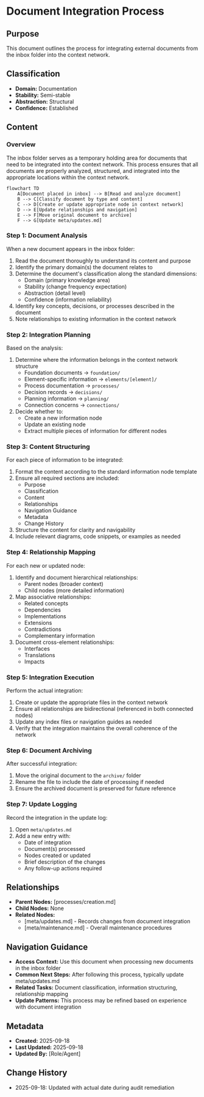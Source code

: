 # Document Integration Process

## Purpose
This document outlines the process for integrating external documents from the inbox folder into the context network.

## Classification
- **Domain:** Documentation
- **Stability:** Semi-stable
- **Abstraction:** Structural
- **Confidence:** Established

## Content

### Overview

The inbox folder serves as a temporary holding area for documents that need to be integrated into the context network. This process ensures that all documents are properly analyzed, structured, and integrated into the appropriate locations within the context network.

```mermaid
flowchart TD
    A[Document placed in inbox] --> B[Read and analyze document]
    B --> C[Classify document by type and content]
    C --> D[Create or update appropriate node in context network]
    D --> E[Update relationships and navigation]
    E --> F[Move original document to archive]
    F --> G[Update meta/updates.md]
```

### Step 1: Document Analysis

When a new document appears in the inbox folder:

1. Read the document thoroughly to understand its content and purpose
2. Identify the primary domain(s) the document relates to
3. Determine the document's classification along the standard dimensions:
   - Domain (primary knowledge area)
   - Stability (change frequency expectation)
   - Abstraction (detail level)
   - Confidence (information reliability)
4. Identify key concepts, decisions, or processes described in the document
5. Note relationships to existing information in the context network

### Step 2: Integration Planning

Based on the analysis:

1. Determine where the information belongs in the context network structure
   - Foundation documents → `foundation/`
   - Element-specific information → `elements/[element]/`
   - Process documentation → `processes/`
   - Decision records → `decisions/`
   - Planning information → `planning/`
   - Connection concerns → `connections/`
2. Decide whether to:
   - Create a new information node
   - Update an existing node
   - Extract multiple pieces of information for different nodes

### Step 3: Content Structuring

For each piece of information to be integrated:

1. Format the content according to the standard information node template
2. Ensure all required sections are included:
   - Purpose
   - Classification
   - Content
   - Relationships
   - Navigation Guidance
   - Metadata
   - Change History
3. Structure the content for clarity and navigability
4. Include relevant diagrams, code snippets, or examples as needed

### Step 4: Relationship Mapping

For each new or updated node:

1. Identify and document hierarchical relationships:
   - Parent nodes (broader context)
   - Child nodes (more detailed information)
2. Map associative relationships:
   - Related concepts
   - Dependencies
   - Implementations
   - Extensions
   - Contradictions
   - Complementary information
3. Document cross-element relationships:
   - Interfaces
   - Translations
   - Impacts

### Step 5: Integration Execution

Perform the actual integration:

1. Create or update the appropriate files in the context network
2. Ensure all relationships are bidirectional (referenced in both connected nodes)
3. Update any index files or navigation guides as needed
4. Verify that the integration maintains the overall coherence of the network

### Step 6: Document Archiving

After successful integration:

1. Move the original document to the `archive/` folder
2. Rename the file to include the date of processing if needed
3. Ensure the archived document is preserved for future reference

### Step 7: Update Logging

Record the integration in the update log:

1. Open `meta/updates.md`
2. Add a new entry with:
   - Date of integration
   - Document(s) processed
   - Nodes created or updated
   - Brief description of the changes
   - Any follow-up actions required

## Relationships
- **Parent Nodes:** [processes/creation.md]
- **Child Nodes:** None
- **Related Nodes:** 
  - [meta/updates.md] - Records changes from document integration
  - [meta/maintenance.md] - Overall maintenance procedures

## Navigation Guidance
- **Access Context:** Use this document when processing new documents in the inbox folder
- **Common Next Steps:** After following this process, typically update meta/updates.md
- **Related Tasks:** Document classification, information structuring, relationship mapping
- **Update Patterns:** This process may be refined based on experience with document integration

## Metadata
- **Created:** 2025-09-18
- **Last Updated:** 2025-09-18
- **Updated By:** [Role/Agent]

## Change History
- 2025-09-18: Updated with actual date during audit remediation
